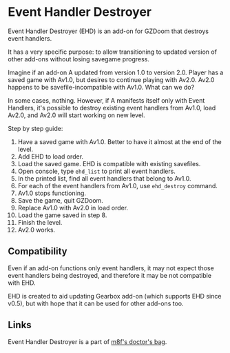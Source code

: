 # Event Handler Destroyer

Event Handler Destroyer (EHD) is an add-on for GZDoom that destroys event
handlers.

It has a very specific purpose: to allow transitioning to updated version of
other add-ons without losing savegame progress.

Imagine if an add-on A updated from version 1.0 to version 2.0. Player has a
saved game with Av1.0, but desires to continue playing with Av2.0. Av2.0 happens
to be savefile-incompatible with Av1.0. What can we do?

In some cases, nothing. However, if A manifests itself only with Event Handlers,
it's possible to destroy existing event handlers from Av1.0, load Av2.0, and
Av2.0 will start working on new level.

Step by step guide:
1. Have a saved game with Av1.0. Better to have it almost at the end of the
   level.
2. Add EHD to load order.
3. Load the saved game. EHD is compatible with existing savefiles.
4. Open console, type `ehd_list` to print all event handlers.
5. In the printed list, find all event handlers that belong to Av1.0.
6. For each of the event handlers from Av1.0, use `ehd_destroy` command.
7. Av1.0 stops functioning.
8. Save the game, quit GZDoom.
9. Replace Av1.0 with Av2.0 in load order.
10. Load the game saved in step 8.
11. Finish the level.
12. Av2.0 works.

## Compatibility

Even if an add-on functions only event handlers, it may not expect those event
handlers being destroyed, and therefore it may be not compatible with EHD.

EHD is created to aid updating Gearbox add-on (which supports EHD since v0.5),
but with hope that it can be used for other add-ons too.

## Links

Event Handler Destroyer is a part of [m8f's doctor's bag](https://mmaulwurff.github.io/pages/doctors-bag).
